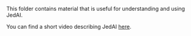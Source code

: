 This folder contains material that is useful for understanding and using JedAI. 

You can find a short video describing JedAI [here](http://go.scify.gr/jedai-video).
